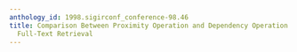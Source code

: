 ```yaml
---
anthology_id: 1998.sigirconf_conference-98.46
title: Comparison Between Proximity Operation and Dependency Operation in Japanese
  Full-Text Retrieval
---
```

